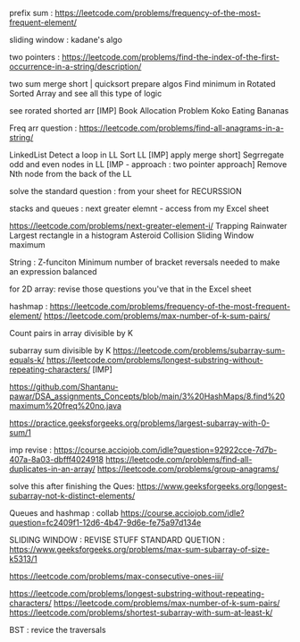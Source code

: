 

prefix sum  :
 https://leetcode.com/problems/frequency-of-the-most-frequent-element/

sliding window : 
kadane's algo

two pointers : https://leetcode.com/problems/find-the-index-of-the-first-occurrence-in-a-string/description/

two sum 
merge short | quicksort prepare algos 
Find minimum in Rotated Sorted Array and see all this type of logic 

see rorated shorted arr [IMP]
Book Allocation Problem
Koko Eating Bananas


Freq arr question : 
https://leetcode.com/problems/find-all-anagrams-in-a-string/



LinkedList
Detect a loop in LL
Sort LL [IMP] apply merge short]
Segrregate odd and even nodes in LL [IMP - approach : two pointer approach]
Remove Nth node from the back of the LL

solve the standard question : from your sheet 
for RECURSSION

stacks and queues : 
next greater elemnt - access from my Excel sheet 

https://leetcode.com/problems/next-greater-element-i/
Trapping Rainwater
Largest rectangle in a histogram
Asteroid Collision
Sliding Window maximum

String : 
Z-funciton 
Minimum number of bracket reversals needed to make an expression balanced


for 2D array: 
revise those questions you've that in the Excel sheet



hashmap : 
https://leetcode.com/problems/frequency-of-the-most-frequent-element/
https://leetcode.com/problems/max-number-of-k-sum-pairs/

Count pairs in array divisible by K

subarray sum divisible by K
https://leetcode.com/problems/subarray-sum-equals-k/
https://leetcode.com/problems/longest-substring-without-repeating-characters/
[IMP]

https://github.com/Shantanu-pawar/DSA_assignments_Concepts/blob/main/3%20HashMaps/8.find%20maximum%20freq%20no.java

https://practice.geeksforgeeks.org/problems/largest-subarray-with-0-sum/1


imp revise : https://course.acciojob.com/idle?question=92922cce-7d7b-407a-8a03-dbfff4024918
https://leetcode.com/problems/find-all-duplicates-in-an-array/
https://leetcode.com/problems/group-anagrams/

solve this after finishing the Ques:
https://www.geeksforgeeks.org/longest-subarray-not-k-distinct-elements/


Queues and hashmap : collab
https://course.acciojob.com/idle?question=fc2409f1-12d6-4b47-9d6e-fe75a97d134e


SLIDING WINDOW : REVISE STUFF 
STANDARD QUETION : 
https://www.geeksforgeeks.org/problems/max-sum-subarray-of-size-k5313/1

https://leetcode.com/problems/max-consecutive-ones-iii/

https://leetcode.com/problems/longest-substring-without-repeating-characters/
https://leetcode.com/problems/max-number-of-k-sum-pairs/
https://leetcode.com/problems/shortest-subarray-with-sum-at-least-k/


BST  : 
revice the traversals 



